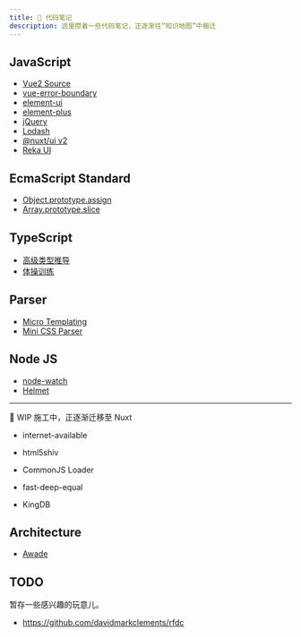 ```yaml
---
title: 🚄 代码笔记
description: 这里攒着一些代码笔记，正逐渐往“知识地图”中搬迁
---
```


## JavaScript

* [Vue2 Source](/source-code/_js/vue2-source)
* [vue-error-boundary](/source-code/_js/vue-error-boundary)
* [element-ui](/source-code/_js/element-ui)
* [element-plus](/source-code/_js/element-plus)
* [jQuery](/source-code/_js/jquery)
* [Lodash](/source-code/_js/lodash)
* [@nuxt/ui v2](/source-code/_js/nuxt-ui-v2)
* [Reka UI](/source-code/_js/reka-ui)

## EcmaScript Standard

* [Object.prototype.assign](/source-code/_es/object-assign)
* [Array.prototype.slice](/source-code/_es/array-slice)

## TypeScript

* [高级类型推导](/source-code/_ts/utility-types)
* [体操训练](/source-code/_ts/type-challenges)

## Parser

* [Micro Templating](/articles/micro-templating)
* [Mini CSS Parser](/articles/mini-css-parser)

## Node JS

* [node-watch](/source-code/_node/node-watch)
* [Helmet](/_achieved/2020-08/helmet-and-security)

---

🚧 WIP 施工中，正逐渐迁移至 Nuxt

* internet-available
<!-- /source-code/_js/module/is-online -->
* html5shiv
<!-- /source-code/_js/module/html5shiv -->
* CommonJS Loader
<!-- /source-code/_js/nodejs/require -->
* fast-deep-equal
<!-- /source-code/_js/module/fast-deep-equal -->
* KingDB
<!-- /source-code/_es/cpp/kingdb -->

## Architecture

* [Awade](/source-code/_architecture/awade)

## TODO

暂存一些感兴趣的玩意儿。

* https://github.com/davidmarkclements/rfdc
